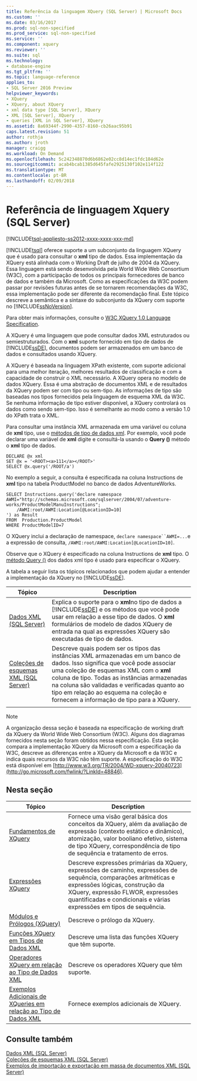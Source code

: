```yaml
---
title: Referência da linguagem XQuery (SQL Server) | Microsoft Docs
ms.custom: ''
ms.date: 03/16/2017
ms.prod: sql-non-specified
ms.prod_service: sql-non-specified
ms.service: ''
ms.component: xquery
ms.reviewer: ''
ms.suite: sql
ms.technology:
- database-engine
ms.tgt_pltfrm: ''
ms.topic: language-reference
applies_to:
- SQL Server 2016 Preview
helpviewer_keywords:
- XQuery
- XQuery, about XQuery
- xml data type [SQL Server], XQuery
- XML [SQL Server], XQuery
- queries [XML in SQL Server], XQuery
ms.assetid: 8a69344f-2990-4357-8160-cb26aac95b91
caps.latest.revision: 51
author: rothja
ms.author: jroth
manager: craigg
ms.workload: On Demand
ms.openlocfilehash: 5c242348870d6b6862e02cc8d14ec1fdc184d62e
ms.sourcegitcommit: acab4bcab1385d645fafe2925130f102e114f122
ms.translationtype: MT
ms.contentlocale: pt-BR
ms.lasthandoff: 02/09/2018
---
```

# <a name="xquery-language-reference-sql-server"></a>Referência de linguagem Xquery (SQL Server)
[!INCLUDE[tsql-appliesto-ss2012-xxxx-xxxx-xxx-md](../includes/tsql-appliesto-ss2012-xxxx-xxxx-xxx-md.md)]

  [!INCLUDE[tsql](../includes/tsql-md.md)] oferece suporte a um subconjunto da linguagem XQuery que é usado para consultar o **xml** tipo de dados. Essa implementação da XQuery está alinhada com o Working Draft de julho de 2004 da XQuery. Essa linguagem está sendo desenvolvida pela World Wide Web Consortium (W3C), com a participação de todos os principais fornecedores de banco de dados e também da Microsoft. Como as especificações da W3C podem passar por revisões futuras antes de se tornarem recomendações da W3C, essa implementação pode ser diferente da recomendação final. Este tópico descreve a semântica e a sintaxe do subconjunto da XQuery com suporte no [!INCLUDE[ssNoVersion](../includes/ssnoversion-md.md)].  
  
 Para obter mais informações, consulte o [W3C XQuery 1.0 Language Specification](http://go.microsoft.com/fwlink/?LinkId=48846).  
  
 A XQuery é uma linguagem que pode consultar dados XML estruturados ou semiestruturados. Com o **xml** suporte fornecido em tipo de dados de [!INCLUDE[ssDE](../includes/ssde-md.md)], documentos podem ser armazenados em um banco de dados e consultados usando XQuery.  
  
 A XQuery é baseada na linguagem XPath existente, com suporte adicional para uma melhor iteração, melhores resultados de classificação e com a capacidade de construir o XML necessário. A XQuery opera no modelo de dados XQuery. Essa é uma abstração de documentos XML e de resultados da XQuery podem ser com tipo ou sem-tipo. As informações de tipo são baseadas nos tipos fornecidos pela linguagem de esquema XML da W3C. Se nenhuma informação de tipo estiver disponível, a XQuery controlará os dados como sendo sem-tipo. Isso é semelhante ao modo como a versão 1.0 do XPath trata o XML.  
  
 Para consultar uma instância XML armazenada em uma variável ou coluna de **xml** tipo, use o [métodos de tipo de dados xml](../t-sql/xml/xml-data-type-methods.md). Por exemplo, você pode declarar uma variável de **xml** digite e consultá-la usando o **Query ()** método o **xml** tipo de dados.  
  
```  
DECLARE @x xml  
SET @x = '<ROOT><a>111</a></ROOT>'  
SELECT @x.query('/ROOT/a')  
```  
  
 No exemplo a seguir, a consulta é especificada na coluna Instructions de **xml** tipo na tabela ProductModel no banco de dados AdventureWorks.  
  
```  
SELECT Instructions.query('declare namespace AWMI="http://schemas.microsoft.com/sqlserver/2004/07/adventure-works/ProductModelManuInstructions";           
    /AWMI:root/AWMI:Location[@LocationID=10]  
') as Result   
FROM  Production.ProductModel  
WHERE ProductModelID=7  
```  
  
 O XQuery inclui a declaração de namespace, `declare namespace``AWMI=...`e a expressão de consulta, `/AWMI:root/AWMI:Location[@LocationID=10]`.  
  
 Observe que o XQuery é especificado na coluna Instructions de **xml** tipo. O [método Query ()](../t-sql/xml/query-method-xml-data-type.md) dos dados xml tipo é usado para especificar o XQuery.  
  
 A tabela a seguir lista os tópicos relacionados que podem ajudar a entender a implementação da XQuery no [!INCLUDE[ssDE](../includes/ssde-md.md)].  
  
|Tópico|Description|  
|-----------|-----------------|  
|[Dados XML &#40;SQL Server&#41;](../relational-databases/xml/xml-data-sql-server.md)|Explica o suporte para o **xml**no tipo de dados a [!INCLUDE[ssDE](../includes/ssde-md.md)] e os métodos que você pode usar em relação a esse tipo de dados. O **xml** formulários de modelo de dados XQuery de entrada na qual as expressões XQuery são executadas de tipo de dados.|  
|[Coleções de esquemas XML &#40;SQL Server&#41;](../relational-databases/xml/xml-schema-collections-sql-server.md)|Descreve quais podem ser os tipos das instâncias XML armazenadas em um banco de dados. Isso significa que você pode associar uma coleção de esquemas XML com o **xml** coluna de tipo. Todas as instâncias armazenadas na coluna são validadas e verificadas quanto ao tipo em relação ao esquema na coleção e fornecem a informação de tipo para a XQuery.|  
|||  
  
> [!NOTE]  
>  A organização dessa seção é baseada na especificação de working draft da XQuery da World Wide Web Consortium (W3C). Alguns dos diagramas fornecidos nesta seção foram obtidos nessa especificação. Esta seção compara a implementação XQuery da Microsoft com a especificação da W3C, descreve as diferenças entre a XQuery da Microsoft e da W3C e indica quais recursos da W3C não têm suporte. A especificação do W3C está disponível em [http://www.w3.org/TR/2004/WD-xquery-20040723](http://go.microsoft.com/fwlink/?LinkId=48846).  
  
## <a name="in-this-section"></a>Nesta seção  
  
|Tópico|Description|  
|-----------|-----------------|  
|[Fundamentos de XQuery](../xquery/xquery-basics.md)|Fornece uma visão geral básica dos conceitos da XQuery, além da avaliação de expressão (contexto estático e dinâmico), atomização, valor booliano efetivo, sistema de tipo XQuery, correspondência de tipo de sequência e tratamento de erros.|  
|[Expressões XQuery](../xquery/xquery-expressions.md)|Descreve expressões primárias da XQuery, expressões de caminho, expressões de sequência, comparações aritméticas e expressões lógicas, construção da XQuery, expressão FLWOR, expressões quantificadas e condicionais e várias expressões em tipos de sequência.|  
|[Módulos e Prólogos &#40;XQuery&#41;](../xquery/modules-and-prologs-xquery.md)|Descreve o prólogo da XQuery.|  
|[Funções XQuery em Tipos de Dados XML](../xquery/xquery-functions-against-the-xml-data-type.md)|Descreve uma lista das funções XQuery que têm suporte.|  
|[Operadores XQuery em relação ao Tipo de Dados XML](../xquery/xquery-operators-against-the-xml-data-type.md)|Descreve os operadores XQuery que têm suporte.|  
|[Exemplos Adicionais de XQueries em relação ao Tipo de Dados XML](../xquery/additional-sample-xqueries-against-the-xml-data-type.md)|Fornece exemplos adicionais de XQuery.|  
  
## <a name="see-also"></a>Consulte também  
 [Dados XML &#40;SQL Server&#41;](../relational-databases/xml/xml-data-sql-server.md)   
 [Coleções de esquemas XML &#40;SQL Server&#41;](../relational-databases/xml/xml-schema-collections-sql-server.md)   
 [Exemplos de importação e exportação em massa de documentos XML &#40;SQL Server&#41;](../relational-databases/import-export/examples-of-bulk-import-and-export-of-xml-documents-sql-server.md)  
  
  
